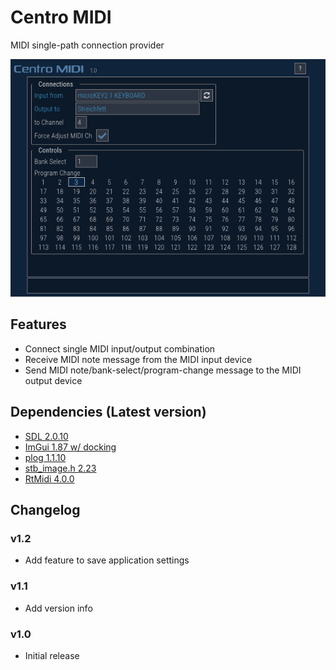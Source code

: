 ﻿# Centro MIDI
MIDI single-path connection provider

![](centro_midi_v1.0.png)

## Features
- Connect single MIDI input/output combination
- Receive MIDI note message from the MIDI input device
- Send MIDI note/bank-select/program-change message to the MIDI output device

## Dependencies (Latest version)
- [SDL 2.0.10](https://github.com/libsdl-org/SDL/tree/release-2.0.10)
- [ImGui 1.87 w/ docking](https://github.com/ocornut/imgui/tree/1ee252772ae9c0a971d06257bb5c89f628fa696a)
- [plog 1.1.10](https://github.com/SergiusTheBest/plog/tree/1.1.10)
- [stb_image.h 2.23](https://github.com/nothings/stb/blob/787f1d646a981523297fa97f30986284dd245290/stb_image.h)
- [RtMidi 4.0.0](https://github.com/thestk/rtmidi/tree/4.0.0)

## Changelog

### v1.2
- Add feature to save application settings

### v1.1
- Add version info

### v1.0
- Initial release
